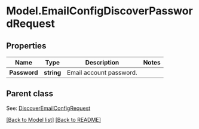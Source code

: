 # Model.EmailConfigDiscoverPasswordRequest
## Properties
Name | Type | Description | Notes
------------ | ------------- | ------------- | -------------
**Password** | **string** | Email account password.              | 

## Parent class

See: [DiscoverEmailConfigRequest](DiscoverEmailConfigRequest.md)

[[Back to Model list]](Models.doc) [[Back to README]](README.md)


